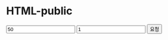 # HTML-public
<!DOCTYPE html>
<html lang="en">
<head>
    <meta charset="UTF-8">
    <meta name="viewport" content="width=device-width, initial-scale=1.0">
    <script src="https://code.jquery.com/jquery-3.7.1.js"> </script>
    <title>xml</title>
    <script>
        let api_url = 'http://apis.data.go.kr/6300000/pis/parkinglotIF';
        let key = '01/u7SxCxMdAKSpKhhWj/x4Qh9TmVtiTH+IWuVKC1G55zIZzc/J61x4mSkmjAoWE7G7YJgmM8tQzmQs+6dGdng=='
        $(document).ready(function(){
            $("#btn").click(function(){
                let rows = $("#rows").val();
                let pages = $("#pages").val();
                $.ajax({
                    url : api_url
                    ,type : "GET"
                    , dataType : "xml"
                    , data : {serviceKey : key
                             , numOfRows:rows
                            , pageNo:pages}
                    ,success : function(res){
                        console.log(res);
                        // page 수 (xml안에서 totalCount 태그를 찾아서 안에 있는 text 가져오기)
                        let cnt = $(res).find('totlaCount').text();
                        console.log(cnt);
                        $(res).find("item").each(function(){
                            let item = $(this);
                            let nm = item.find('name').text();
                            let lat = item.find('lat').text(); // 위도
                            let lon = item.find('lon').text(); // 경도
                            let addr = item.find('address').text(); // 주소
                            console.log(nm, lat, lon, addr);
                            let str = `<p> 주차장명 : ${nm} , 주소: ${addr}, 기본요금: ${baseRate} </p>`;
                            $("#content").append(str);
                        })
                    }, error :function(e){
                        console.log(e);
                    }
                });
            });
        });
    </script>
    <script>
    </script>
</head>
<body>
    <input type="text" id="rows" value="50">
    <input type="text" id="pages" value="1">
    <button type="button" id="btn">요청</button>
    <div id="content"></div>
    </body>
</html>

